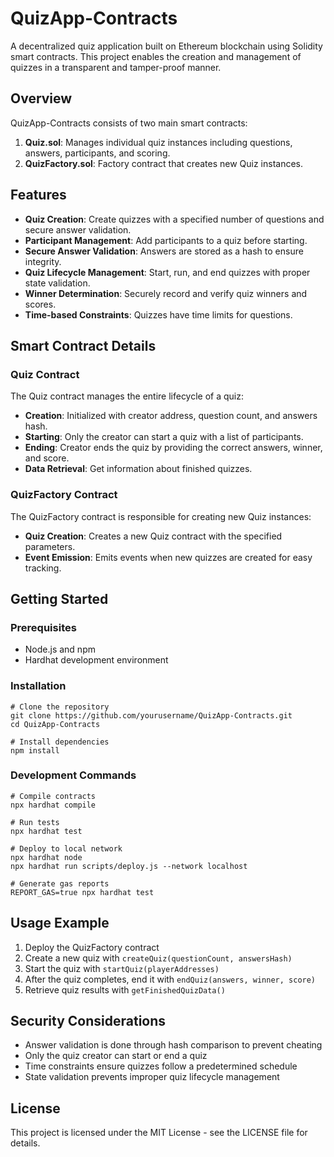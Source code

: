 # QuizApp-Contracts

A decentralized quiz application built on Ethereum blockchain using Solidity smart contracts. This project enables the creation and management of quizzes in a transparent and tamper-proof manner.

## Overview

QuizApp-Contracts consists of two main smart contracts:

1. **Quiz.sol**: Manages individual quiz instances including questions, answers, participants, and scoring.
2. **QuizFactory.sol**: Factory contract that creates new Quiz instances.

## Features

- **Quiz Creation**: Create quizzes with a specified number of questions and secure answer validation.
- **Participant Management**: Add participants to a quiz before starting.
- **Secure Answer Validation**: Answers are stored as a hash to ensure integrity.
- **Quiz Lifecycle Management**: Start, run, and end quizzes with proper state validation.
- **Winner Determination**: Securely record and verify quiz winners and scores.
- **Time-based Constraints**: Quizzes have time limits for questions.

## Smart Contract Details

### Quiz Contract

The Quiz contract manages the entire lifecycle of a quiz:

- **Creation**: Initialized with creator address, question count, and answers hash.
- **Starting**: Only the creator can start a quiz with a list of participants.
- **Ending**: Creator ends the quiz by providing the correct answers, winner, and score.
- **Data Retrieval**: Get information about finished quizzes.

### QuizFactory Contract

The QuizFactory contract is responsible for creating new Quiz instances:

- **Quiz Creation**: Creates a new Quiz contract with the specified parameters.
- **Event Emission**: Emits events when new quizzes are created for easy tracking.

## Getting Started

### Prerequisites

- Node.js and npm
- Hardhat development environment

### Installation

```shell
# Clone the repository
git clone https://github.com/yourusername/QuizApp-Contracts.git
cd QuizApp-Contracts

# Install dependencies
npm install
```

### Development Commands

```shell
# Compile contracts
npx hardhat compile

# Run tests
npx hardhat test

# Deploy to local network
npx hardhat node
npx hardhat run scripts/deploy.js --network localhost

# Generate gas reports
REPORT_GAS=true npx hardhat test
```

## Usage Example

1. Deploy the QuizFactory contract
2. Create a new quiz with `createQuiz(questionCount, answersHash)`
3. Start the quiz with `startQuiz(playerAddresses)`
4. After the quiz completes, end it with `endQuiz(answers, winner, score)`
5. Retrieve quiz results with `getFinishedQuizData()`

## Security Considerations

- Answer validation is done through hash comparison to prevent cheating
- Only the quiz creator can start or end a quiz
- Time constraints ensure quizzes follow a predetermined schedule
- State validation prevents improper quiz lifecycle management

## License

This project is licensed under the MIT License - see the LICENSE file for details.

